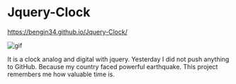 # Jquery-Clock
https://bengin34.github.io/Jquery-Clock/

![gif](https://user-images.githubusercontent.com/118957608/217305356-7d73693d-1e81-4e91-9737-becd5250afc9.gif)


 It is a clock analog and digital with jquery. 
 Yesterday I did not push anything to GitHub. Because my country faced powerful earthquake. 
This project remembers me how valuable time is.
